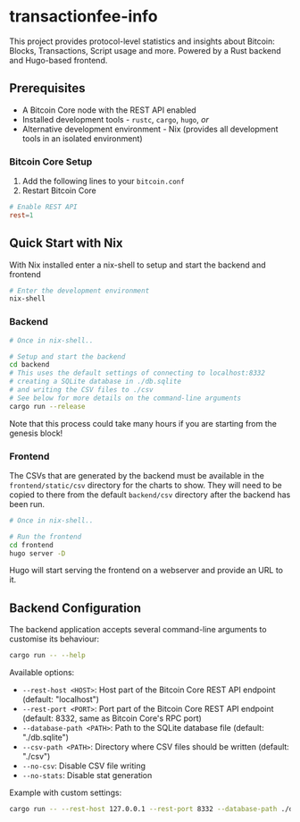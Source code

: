 # transactionfee-info
This project provides protocol-level statistics and insights about Bitcoin: Blocks, Transactions, Script usage and more. Powered by a Rust backend and Hugo-based frontend.

## Prerequisites
- A Bitcoin Core node with the REST API enabled
- Installed development tools - `rustc`, `cargo`, `hugo`, _or_
- Alternative development environment - Nix (provides all development tools in an isolated environment)

### Bitcoin Core Setup
1. Add the following lines to your `bitcoin.conf`
2. Restart Bitcoin Core

```conf
# Enable REST API
rest=1
```

## Quick Start with Nix
With Nix installed enter a nix-shell to setup and start the backend and frontend

```bash
# Enter the development environment
nix-shell
```

### Backend

```bash
# Once in nix-shell..

# Setup and start the backend
cd backend
# This uses the default settings of connecting to localhost:8332
# creating a SQLite database in ./db.sqlite
# and writing the CSV files to ./csv
# See below for more details on the command-line arguments
cargo run --release
```

Note that this process could take many hours if you are starting from the genesis block!

### Frontend

The CSVs that are generated by the backend must be available in the `frontend/static/csv` directory for the charts to show.
They will need to be copied to there from the default `backend/csv` directory after the backend has been run.

```bash
# Once in nix-shell..

# Run the frontend
cd frontend
hugo server -D
```

Hugo will start serving the frontend on a webserver and provide an URL to it.

## Backend Configuration
The backend application accepts several command-line arguments to customise its behaviour:

```bash
cargo run -- --help
```

Available options:

- `--rest-host <HOST>`: Host part of the Bitcoin Core REST API endpoint (default: "localhost")
- `--rest-port <PORT>`: Port part of the Bitcoin Core REST API endpoint (default: 8332, same as Bitcoin Core's RPC port)
- `--database-path <PATH>`: Path to the SQLite database file (default: "./db.sqlite")
- `--csv-path <PATH>`: Directory where CSV files should be written (default: "./csv")
- `--no-csv`: Disable CSV file writing
- `--no-stats`: Disable stat generation

Example with custom settings:
```bash
cargo run -- --rest-host 127.0.0.1 --rest-port 8332 --database-path ./data/stats.db --csv-path ./data/csv
```
